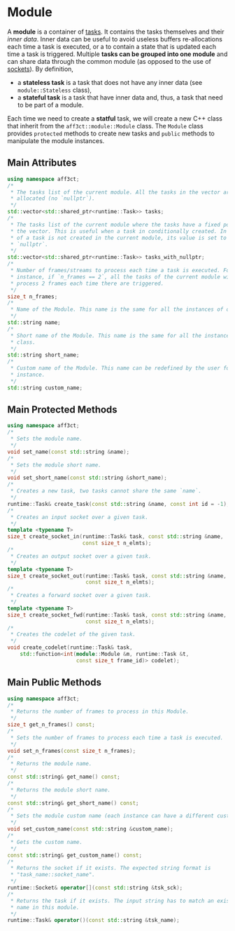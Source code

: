 # Module

A **module** is a container of [tasks](task.md). It contains the tasks 
themselves and their *inner data*. Inner data can be useful to avoid useless 
buffers re-allocations each time a task is executed, or a to contain a state 
that is updated each time a task is triggered.  Multiple **tasks can be grouped 
into one module** and can share data through the common module (as opposed to 
the use of [sockets](socket.md)). By definition,

- a **stateless task** is a task that does not have any inner data 
   (see `module::Stateless` class),
- a **stateful task** is a task that have inner data and, thus, a task that 
  need to be part of a module. 

Each time we need to create a **statful** task, we will create a new C++ class 
that inherit from the `aff3ct::module::Module` class. The `Module` class 
provides `protected` methods to create new tasks and `public` methods to 
manipulate the module instances.

## Main Attributes

```cpp
using namespace aff3ct;
/*
 * The tasks list of the current module. All the tasks in the vector are 
 * allocated (no `nullptr`).
 */
std::vector<std::shared_ptr<runtime::Task>> tasks;
/*
 * The tasks list of the current module where the tasks have a fixed position in
 * the vector. This is useful when a task in conditionally created. In the case
 * of a task is not created in the current module, its value is set to 
 * `nullptr`.
 */
std::vector<std::shared_ptr<runtime::Task>> tasks_with_nullptr;
/*
 * Number of frames/streams to process each time a task is executed. For 
 * instance, if `n_frames == 2`, all the tasks of the current module will 
 * process 2 frames each time there are triggered.
 */
size_t n_frames;
/*
 * Name of the Module. This name is the same for all the instances of one class.
 */
std::string name;
/*
 * Short name of the Module. This name is the same for all the instances of one 
 * class.
 */
std::string short_name;
/*
 * Custom name of the Module. This name can be redefined by the user for each 
 * instance.
 */
std::string custom_name;
```

## Main Protected Methods

```cpp
using namespace aff3ct;
/*
 * Sets the module name.
 */
void set_name(const std::string &name);
/*
 * Sets the module short name.
 */
void set_short_name(const std::string &short_name);
/*
 * Creates a new task, two tasks cannot share the same `name`.
 */
runtime::Task& create_task(const std::string &name, const int id = -1);
/*
 * Creates an input socket over a given task.
 */
template <typename T>
size_t create_socket_in(runtime::Task& task, const std::string &name, 
                        const size_t n_elmts);
/*
 * Creates an output socket over a given task.
 */
template <typename T>
size_t create_socket_out(runtime::Task& task, const std::string &name, 
                         const size_t n_elmts);
/*
 * Creates a forward socket over a given task.
 */
template <typename T>
size_t create_socket_fwd(runtime::Task& task, const std::string &name, 
                         const size_t n_elmts);
/*
 * Creates the codelet of the given task.
 */
void create_codelet(runtime::Task& task, 
    std::function<int(module::Module &m, runtime::Task &t, 
                      const size_t frame_id)> codelet);
```

## Main Public Methods

```cpp
using namespace aff3ct;
/*
 * Returns the number of frames to process in this Module.
 */
size_t get_n_frames() const;
/*
 * Sets the number of frames to process each time a task is executed.
 */
void set_n_frames(const size_t n_frames);
/*
 * Returns the module name.
 */
const std::string& get_name() const;
/*
 * Returns the module short name.
 */
const std::string& get_short_name() const;
/*
 * Sets the module custom name (each instance can have a different custom name).
 */
void set_custom_name(const std::string &custom_name);
/*
 * Gets the custom name.
 */
const std::string& get_custom_name() const;
/*
 * Returns the socket if it exists. The expected string format is 
 * "task_name::socket_name".
 */
runtime::Socket& operator[](const std::string &tsk_sck);
/*
 * Returns the task if it exists. The input string has to match an existing task 
 * name in this module. 
 */
runtime::Task& operator()(const std::string &tsk_name);
```
